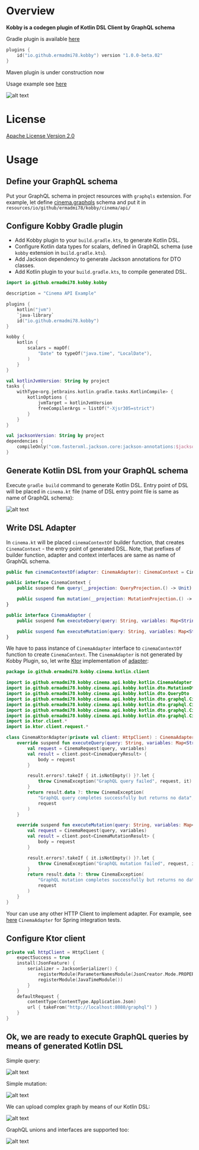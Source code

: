 # Overview

**Kobby is a codegen plugin of Kotlin DSL Client by GraphQL schema**

Gradle plugin is available [here](https://plugins.gradle.org/plugin/io.github.ermadmi78.kobby)

```kotlin
plugins {
    id("io.github.ermadmi78.kobby") version "1.0.0-beta.02"
}
```

Maven plugin is under construction now

Usage example see [here](https://github.com/ermadmi78/kobby-gradle-example)

![alt text](https://github.com/ermadmi78/kobby/blob/main/images/simple_query.png)

# License

[Apache License Version 2.0](https://github.com/ermadmi78/kobby/blob/main/LICENSE)

# Usage

## Define your GraphQL schema

Put your GraphQL schema in project resources with `graphqls` extension. For example, let define
[cinema.graphqls](https://github.com/ermadmi78/kobby-gradle-example/blob/gradle-tutorial/cinema-api/src/main/resources/io/github/ermadmi78/kobby/cinema/api/cinema.graphqls)
schema and put it in `resources/io/github/ermadmi78/kobby/cinema/api/`

## Configure Kobby Gradle plugin

* Add Kobby plugin to your `build.gradle.kts`, to generate Kotlin DSL.
* Configure Kotlin data types for scalars, defined in GraphQL schema (use `kobby` extension in `build.gradle.kts`).
* Add Jackson dependency to generate Jackson annotations for DTO classes.
* Add Kotlin plugin to your `build.gradle.kts`, to compile generated DSL.

```kotlin
import io.github.ermadmi78.kobby.kobby

description = "Cinema API Example"

plugins {
    kotlin("jvm")
    `java-library`
    id("io.github.ermadmi78.kobby")
}

kobby {
    kotlin {
        scalars = mapOf(
            "Date" to typeOf("java.time", "LocalDate"),
        )
    }
}

val kotlinJvmVersion: String by project
tasks {
    withType<org.jetbrains.kotlin.gradle.tasks.KotlinCompile> {
        kotlinOptions {
            jvmTarget = kotlinJvmVersion
            freeCompilerArgs = listOf("-Xjsr305=strict")
        }
    }
}

val jacksonVersion: String by project
dependencies {
    compileOnly("com.fasterxml.jackson.core:jackson-annotations:$jacksonVersion")
}
```

## Generate Kotlin DSL from your GraphQL schema

Execute `gradle build` command to generate Kotlin DSL. Entry point of DSL will be placed in `cinema.kt` file
(name of DSL entry point file is same as name of GraphQL schema):

![alt text](https://github.com/ermadmi78/kobby/blob/main/images/cinema_api.png)

## Write DSL Adapter

In `cinema.kt` will be placed `cinemaContextOf` builder function, that creates `CinemaContext` - the entry point of
generated DSL. 
Note, that prefixes of builder function, adapter and context interfaces are same as name of GraphQL schema.

```kotlin
public fun cinemaContextOf(adapter: CinemaAdapter): CinemaContext = CinemaContextImpl(adapter)

public interface CinemaContext {
    public suspend fun query(__projection: QueryProjection.() -> Unit): Query

    public suspend fun mutation(__projection: MutationProjection.() -> Unit): Mutation
}

public interface CinemaAdapter {
    public suspend fun executeQuery(query: String, variables: Map<String, Any?>): QueryDto

    public suspend fun executeMutation(query: String, variables: Map<String, Any?>): MutationDto
}
```

We have to pass instance of `CinemaAdapter` interface to `cinemaContextOf` function to create `CinemaContext`.
The `CinemaAdapter` is not generated by Kobby Plugin, so, let write [Ktor](https://ktor.io/)
implementation
of [adapter](https://github.com/ermadmi78/kobby-gradle-example/blob/gradle-tutorial/cinema-kotlin-client/src/main/kotlin/io/github/ermadmi78/kobby/cinema/kotlin/client/adapter.kt):

```kotlin
package io.github.ermadmi78.kobby.cinema.kotlin.client

import io.github.ermadmi78.kobby.cinema.api.kobby.kotlin.CinemaAdapter
import io.github.ermadmi78.kobby.cinema.api.kobby.kotlin.dto.MutationDto
import io.github.ermadmi78.kobby.cinema.api.kobby.kotlin.dto.QueryDto
import io.github.ermadmi78.kobby.cinema.api.kobby.kotlin.dto.graphql.CinemaException
import io.github.ermadmi78.kobby.cinema.api.kobby.kotlin.dto.graphql.CinemaMutationResult
import io.github.ermadmi78.kobby.cinema.api.kobby.kotlin.dto.graphql.CinemaQueryResult
import io.github.ermadmi78.kobby.cinema.api.kobby.kotlin.dto.graphql.CinemaRequest
import io.ktor.client.*
import io.ktor.client.request.*

class CinemaKtorAdapter(private val client: HttpClient) : CinemaAdapter {
    override suspend fun executeQuery(query: String, variables: Map<String, Any?>): QueryDto {
        val request = CinemaRequest(query, variables)
        val result = client.post<CinemaQueryResult> {
            body = request
        }

        result.errors?.takeIf { it.isNotEmpty() }?.let {
            throw CinemaException("GraphQL query failed", request, it)
        }
        return result.data ?: throw CinemaException(
            "GraphQL query completes successfully but returns no data",
            request
        )
    }

    override suspend fun executeMutation(query: String, variables: Map<String, Any?>): MutationDto {
        val request = CinemaRequest(query, variables)
        val result = client.post<CinemaMutationResult> {
            body = request
        }

        result.errors?.takeIf { it.isNotEmpty() }?.let {
            throw CinemaException("GraphQL mutation failed", request, it)
        }
        return result.data ?: throw CinemaException(
            "GraphQL mutation completes successfully but returns no data",
            request
        )
    }
}
```

Your can use any other HTTP Client to implement adapter. For example,
see [here](https://github.com/ermadmi78/kobby-gradle-example/blob/main/cinema-server/src/test/kotlin/io/github/ermadmi78/kobby/cinema/server/CinemaTestAdapter.kt)
`CinemaAdapter` for Spring integration tests.

## Configure Ktor client

```kotlin
private val httpClient = HttpClient {
    expectSuccess = true
    install(JsonFeature) {
        serializer = JacksonSerializer() {
            registerModule(ParameterNamesModule(JsonCreator.Mode.PROPERTIES))
            registerModule(JavaTimeModule())
        }
    }
    defaultRequest {
        contentType(ContentType.Application.Json)
        url { takeFrom("http://localhost:8080/graphql") }
    }
}
```

## Ok, we are ready to execute GraphQL queries by means of generated Kotlin DSL

Simple query:

![alt text](https://github.com/ermadmi78/kobby/blob/main/images/simple_query.png)

Simple mutation:

![alt text](https://github.com/ermadmi78/kobby/blob/main/images/mutation.png)

We can upload complex graph by means of our Kotlin DSL:

![alt text](https://github.com/ermadmi78/kobby/blob/main/images/complex_query.png)

GraphQL unions and interfaces are supported too:

![alt text](https://github.com/ermadmi78/kobby/blob/main/images/union_query.png)

